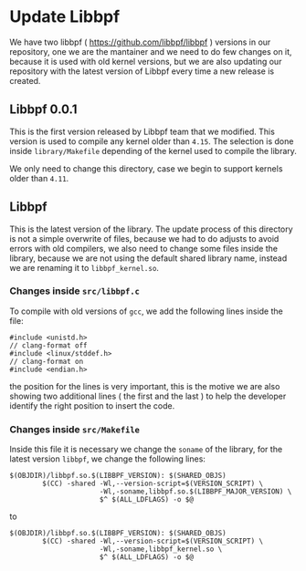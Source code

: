# Update Libbpf

We have two libbpf ( https://github.com/libbpf/libbpf ) versions in our repository, one we are the mantainer
and we need to do few changes on it, because it is used with old kernel versions, but we are also
updating our repository with the latest version of Libbpf every time a new release is created.

## Libbpf 0.0.1

This is the first version released by Libbpf team that we modified. This version is used to compile any kernel 
 older than `4.15`.  The selection is done inside `library/Makefile` depending of the kernel used to compile 
the library.

We only need to change this directory, case we begin to support kernels older than `4.11`.

## Libbpf

This is the latest version of the library. The update process of this directory is not a simple overwrite of files,
 because we had to do adjusts to avoid errors with old compilers, we also need to change some files inside 
 the library, because we are not using the default shared library name, instead we are renaming it to 
 `libbpf_kernel.so`.

### Changes inside `src/libbpf.c`

To compile with old versions of `gcc`, we add the following lines inside the file:

```
#include <unistd.h>
// clang-format off
#include <linux/stddef.h>
// clang-format on
#include <endian.h>
```

the position for the lines is very important, this is the motive we are also showing two additional lines ( the first 
 and the last ) to help the developer identify the right position to insert the code.

### Changes inside `src/Makefile`

Inside this file it is necessary we change the `soname` of the library, for the latest version `libbpf`, we change
the following lines:

```
$(OBJDIR)/libbpf.so.$(LIBBPF_VERSION): $(SHARED_OBJS)
        $(CC) -shared -Wl,--version-script=$(VERSION_SCRIPT) \
                      -Wl,-soname,libbpf.so.$(LIBBPF_MAJOR_VERSION) \
                      $^ $(ALL_LDFLAGS) -o $@
```

to

```
$(OBJDIR)/libbpf.so.$(LIBBPF_VERSION): $(SHARED_OBJS)
        $(CC) -shared -Wl,--version-script=$(VERSION_SCRIPT) \
                      -Wl,-soname,libbpf_kernel.so \
                      $^ $(ALL_LDFLAGS) -o $@
```
